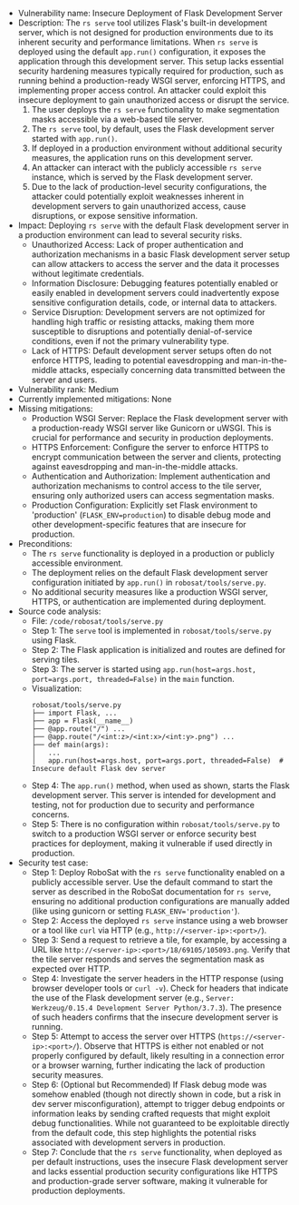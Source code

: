 - Vulnerability name: Insecure Deployment of Flask Development Server
- Description: The `rs serve` tool utilizes Flask's built-in development server, which is not designed for production environments due to its inherent security and performance limitations. When `rs serve` is deployed using the default `app.run()` configuration, it exposes the application through this development server. This setup lacks essential security hardening measures typically required for production, such as running behind a production-ready WSGI server, enforcing HTTPS, and implementing proper access control. An attacker could exploit this insecure deployment to gain unauthorized access or disrupt the service.
    1. The user deploys the `rs serve` functionality to make segmentation masks accessible via a web-based tile server.
    2. The `rs serve` tool, by default, uses the Flask development server started with `app.run()`.
    3. If deployed in a production environment without additional security measures, the application runs on this development server.
    4. An attacker can interact with the publicly accessible `rs serve` instance, which is served by the Flask development server.
    5. Due to the lack of production-level security configurations, the attacker could potentially exploit weaknesses inherent in development servers to gain unauthorized access, cause disruptions, or expose sensitive information.
- Impact: Deploying `rs serve` with the default Flask development server in a production environment can lead to several security risks.
    - Unauthorized Access: Lack of proper authentication and authorization mechanisms in a basic Flask development server setup can allow attackers to access the server and the data it processes without legitimate credentials.
    - Information Disclosure: Debugging features potentially enabled or easily enabled in development servers could inadvertently expose sensitive configuration details, code, or internal data to attackers.
    - Service Disruption: Development servers are not optimized for handling high traffic or resisting attacks, making them more susceptible to disruptions and potentially denial-of-service conditions, even if not the primary vulnerability type.
    - Lack of HTTPS: Default development server setups often do not enforce HTTPS, leading to potential eavesdropping and man-in-the-middle attacks, especially concerning data transmitted between the server and users.
- Vulnerability rank: Medium
- Currently implemented mitigations: None
- Missing mitigations:
    - Production WSGI Server: Replace the Flask development server with a production-ready WSGI server like Gunicorn or uWSGI. This is crucial for performance and security in production deployments.
    - HTTPS Enforcement: Configure the server to enforce HTTPS to encrypt communication between the server and clients, protecting against eavesdropping and man-in-the-middle attacks.
    - Authentication and Authorization: Implement authentication and authorization mechanisms to control access to the tile server, ensuring only authorized users can access segmentation masks.
    - Production Configuration: Explicitly set Flask environment to 'production' (`FLASK_ENV=production`) to disable debug mode and other development-specific features that are insecure for production.
- Preconditions:
    - The `rs serve` functionality is deployed in a production or publicly accessible environment.
    - The deployment relies on the default Flask development server configuration initiated by `app.run()` in `robosat/tools/serve.py`.
    - No additional security measures like a production WSGI server, HTTPS, or authentication are implemented during deployment.
- Source code analysis:
    - File: `/code/robosat/tools/serve.py`
    - Step 1: The `serve` tool is implemented in `robosat/tools/serve.py` using Flask.
    - Step 2: The Flask application is initialized and routes are defined for serving tiles.
    - Step 3: The server is started using `app.run(host=args.host, port=args.port, threaded=False)` in the `main` function.
    - Visualization:
        ```
        robosat/tools/serve.py
        ├── import Flask, ...
        ├── app = Flask(__name__)
        ├── @app.route("/") ...
        ├── @app.route("/<int:z>/<int:x>/<int:y>.png") ...
        ├── def main(args):
        │   ...
        │   app.run(host=args.host, port=args.port, threaded=False)  # Insecure default Flask dev server
        ```
    - Step 4: The `app.run()` method, when used as shown, starts the Flask development server. This server is intended for development and testing, not for production due to security and performance concerns.
    - Step 5: There is no configuration within `robosat/tools/serve.py` to switch to a production WSGI server or enforce security best practices for deployment, making it vulnerable if used directly in production.
- Security test case:
    - Step 1: Deploy RoboSat with the `rs serve` functionality enabled on a publicly accessible server. Use the default command to start the server as described in the RoboSat documentation for `rs serve`, ensuring no additional production configurations are manually added (like using gunicorn or setting `FLASK_ENV='production'`).
    - Step 2: Access the deployed `rs serve` instance using a web browser or a tool like `curl` via HTTP (e.g., `http://<server-ip>:<port>/`).
    - Step 3: Send a request to retrieve a tile, for example, by accessing a URL like `http://<server-ip>:<port>/18/69105/105093.png`. Verify that the tile server responds and serves the segmentation mask as expected over HTTP.
    - Step 4: Investigate the server headers in the HTTP response (using browser developer tools or `curl -v`). Check for headers that indicate the use of the Flask development server (e.g., `Server: Werkzeug/0.15.4 Development Server Python/3.7.3`). The presence of such headers confirms that the insecure development server is running.
    - Step 5: Attempt to access the server over HTTPS (`https://<server-ip>:<port>/`). Observe that HTTPS is either not enabled or not properly configured by default, likely resulting in a connection error or a browser warning, further indicating the lack of production security measures.
    - Step 6: (Optional but Recommended) If Flask debug mode was somehow enabled (though not directly shown in code, but a risk in dev server misconfiguration), attempt to trigger debug endpoints or information leaks by sending crafted requests that might exploit debug functionalities. While not guaranteed to be exploitable directly from the default code, this step highlights the potential risks associated with development servers in production.
    - Step 7: Conclude that the `rs serve` functionality, when deployed as per default instructions, uses the insecure Flask development server and lacks essential production security configurations like HTTPS and production-grade server software, making it vulnerable for production deployments.